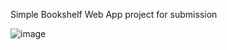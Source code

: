 Simple Bookshelf Web App project for submission

![image](https://github.com/MuhammadRizki003/Bookshelf-apps/assets/105654161/00e286d9-9d67-4632-9820-9cd9b78b921b)
